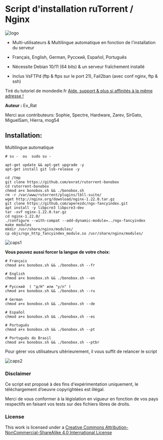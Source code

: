 # Script d'installation ruTorrent / Nginx

![logo](https://raw.github.com/exrat/rutorrent-bonobox/master/files/bonobox.png)

* Multi-utilisateurs & Multilingue automatique en fonction de l'installation du serveur
* Français, English, German, Pусский,  Español, Português
* Nécessite Debian 10/11 (64 bits) & un serveur fraîchement installé

* Inclus VsFTPd (ftp & ftps sur le port 21), Fail2ban (avec conf nginx, ftp & ssh)

Tiré du tutoriel de mondedie.fr
[Aide, support & plus si affinités à la même adresse !](http://mondedie.fr/)

**Auteur :** Ex_Rat

Merci aux contributeurs: Sophie, Spectre, Hardware, Zarev, SirGato, MiguelSam, Hierra, mog54

## Installation:
Multilingue automatique
```
# su -  ou  sudo su -

apt-get update && apt-get upgrade -y
apt-get install git lsb-release -y

cd /tmp
git clone https://github.com/exrat/rutorrent-bonobox
cd rutorrent-bonobox
chmod a+x bonobox.sh && ./bonobox.sh
rm -r /var/www/rutorrent/plugins/lbll-suite/
wget http://nginx.org/download/nginx-1.22.0.tar.gz
git clone https://github.com/aperezdc/ngx-fancyindex.git
apt install -y libpcre3 libpcre3-dev
tar -xvf nginx-1.22.0.tar.gz
cd nginx-1.22.0/
./configure --with-compat --add-dynamic-module=../ngx-fancyindex
make modules
mkdir /usr/share/nginx/modules/
cp objs/ngx_http_fancyindex_module.so /usr/share/nginx/modules/
```
![caps1](https://raw.github.com/exrat/rutorrent-bonobox/master/files/caps_script01.png)

**Vous pouvez aussi forcer la langue de votre choix:**
```
# Français
chmod a+x bonobox.sh && ./bonobox.sh --fr

# English
chmod a+x bonobox.sh && ./bonobox.sh --en

# Pусский  ( "д/H" или "y/n" )
chmod a+x bonobox.sh && ./bonobox.sh --ru

# German
chmod a+x bonobox.sh && ./bonobox.sh --de

# Español
chmod a+x bonobox.sh && ./bonobox.sh --es

# Português
chmod a+x bonobox.sh && ./bonobox.sh --pt

# Português do Brasil
chmod a+x bonobox.sh && ./bonobox.sh --ptbr
```

Pour gérer vos utilisateurs ultérieurement, il vous suffit de relancer le script

![caps2](https://raw.github.com/exrat/rutorrent-bonobox/master/files/caps_script02.png)

### Disclaimer
Ce script est proposé à des fins d'expérimentation uniquement, le téléchargement d’oeuvre copyrightées est illégal.

Merci de vous conformer à la législation en vigueur en fonction de vos pays respectifs en faisant vos tests sur des fichiers libres de droits.

### License
This work is licensed under a [Creative Commons Attribution-NonCommercial-ShareAlike 4.0 International License](http://creativecommons.org/licenses/by-nc-sa/4.0/)

